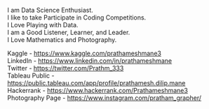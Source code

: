 I am Data Science Enthusiast.<br />
I like to take Participate in Coding Competitions.<br />
I Love Playing with Data.<br />
I am a Good Listener, Learner, and Leader.<br />
I Love Mathematics and Photography.<br />

Kaggle - https://www.kaggle.com/prathameshmane3<br /> 
LinkedIn - https://www.linkedin.com/in/prathameshmane<br />
Twitter - https://twitter.com/Prathm_333<br />
Tableau Public - https://public.tableau.com/app/profile/prathamesh.dilip.mane <br />
Hackerrank - https://www.hackerrank.com/Prathameshmane3<br />
Photography Page - https://www.instagram.com/pratham_grapher/<br />

<!--- - 😇 Data Science Enthusias --->
<!---
Prathameshmane/Prathameshmane is a ✨ special ✨ repository because its `README.md` (this file) appears on your GitHub profile.
You can click the Preview link to take a look at your changes.
--->
